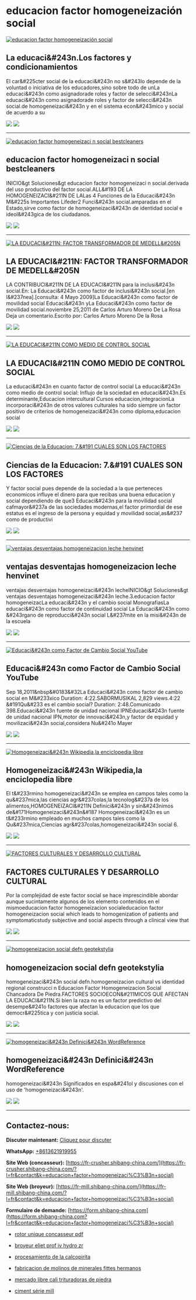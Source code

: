# educacion factor homogeneización social

<a href="https://swt.shibang-china.com/?l=fr&img&k=educacion+factor+homogeneizaci%C3%B3n+social" target="_blank">![educacion factor homogeneización social](http://static.shibang-china.com/all-800x300/1209.jpg)</a>

## La educaci&#243n.Los factores y condicionamientos
El car&#225cter social de la educaci&#243n no s&#243lo depende de la voluntad o iniciativa de los educadores,sino sobre todo de unLa educaci&#243n como asignadorade roles y factor de selecci&#243nLa educaci&#243n como asignadorade roles y factor de selecci&#243n social.de homogeneizaci&#243n y en el sistema econ&#243mico y social de acuerdo a su


<a href="https://whatsapp.shibangsoft.com/WhatsApp.php" target="_blank" title="WhatsApp">![](http://static.shibang-china.com/icon/whatsapp.png)</a> <a href="https://swt.shibang-china.com/?l=fr&icon&k=educacion+factor+homogeneizaci%C3%B3n+social" target="_blank">![](http://static.shibang-china.com/icon/chat-fr.png)</a>

---

<a href="https://swt.shibang-china.com/?l=fr&img&k=educacion+factor+homogeneizaci%C3%B3n+social" target="_blank">![educacion factor homogeneizaci n social bestcleaners](http://static.shibang-china.com/all-800x300/665.jpg)</a>

## educacion factor homogeneizaci n social bestcleaners
INICIO&gt Soluciones&gt educacion factor homogeneizaci n social.derivada del uso productivo del factor social.ALL&#193 DE LA HOMOGENEIZACI&#211N DE LALas 4 Funciones de la Educaci&#243n M&#225s Importantes Lifeder2 Funci&#243n social.amparadas en el Estado,sirve como factor de homogeneizaci&#243n de identidad social e ideol&#243gica de los ciudadanos.


<a href="https://whatsapp.shibangsoft.com/WhatsApp.php" target="_blank" title="WhatsApp">![](http://static.shibang-china.com/icon/whatsapp.png)</a> <a href="https://swt.shibang-china.com/?l=fr&icon&k=educacion+factor+homogeneizaci%C3%B3n+social" target="_blank">![](http://static.shibang-china.com/icon/chat-fr.png)</a>

---

<a href="https://swt.shibang-china.com/?l=fr&img&k=educacion+factor+homogeneizaci%C3%B3n+social" target="_blank">![LA EDUCACI&#211N: FACTOR TRANSFORMADOR DE MEDELL&#205N](http://static.shibang-china.com/all-800x300/674.jpg)</a>

## LA EDUCACI&#211N: FACTOR TRANSFORMADOR DE MEDELL&#205N
LA CONTRIBUCI&#211N DE LA EDUCACI&#211N para la inclusi&#243n social.En: La Educaci&#243n como factor de inclusi&#243n social.[en l&#237nea].[consulta: 4 Mayo 2009]La Educaci&#243n como factor de movilidad social Educaci&#243n yLa Educaci&#243n como factor de movilidad social.noviembre 25,2011 de Carlos Arturo Moreno De La Rosa Deja un comentario.Escrito por: Carlos Arturo Moreno De la Rosa


<a href="https://whatsapp.shibangsoft.com/WhatsApp.php" target="_blank" title="WhatsApp">![](http://static.shibang-china.com/icon/whatsapp.png)</a> <a href="https://swt.shibang-china.com/?l=fr&icon&k=educacion+factor+homogeneizaci%C3%B3n+social" target="_blank">![](http://static.shibang-china.com/icon/chat-fr.png)</a>

---

<a href="https://swt.shibang-china.com/?l=fr&img&k=educacion+factor+homogeneizaci%C3%B3n+social" target="_blank">![LA EDUCACI&#211N COMO MEDIO DE CONTROL SOCIAL](http://static.shibang-china.com/all-800x300/52.jpg)</a>

## LA EDUCACI&#211N COMO MEDIO DE CONTROL SOCIAL
La educaci&#243n en cuanto factor de control social La educaci&#243n como medio de control social: Influjo de la sociedad en educaci&#243n.Es determinante,Educacion intercultural Cursos educacion,integracionLa incorporaci&#243n de otros valores culturales ha sido siempre un factor positivo de criterios de homogeneizaci&#243n como diploma,educacion social


<a href="https://whatsapp.shibangsoft.com/WhatsApp.php" target="_blank" title="WhatsApp">![](http://static.shibang-china.com/icon/whatsapp.png)</a> <a href="https://swt.shibang-china.com/?l=fr&icon&k=educacion+factor+homogeneizaci%C3%B3n+social" target="_blank">![](http://static.shibang-china.com/icon/chat-fr.png)</a>

---

<a href="https://swt.shibang-china.com/?l=fr&img&k=educacion+factor+homogeneizaci%C3%B3n+social" target="_blank">![Ciencias de la Educacion: 7.&#191 CUALES SON LOS FACTORES](http://static.shibang-china.com/all-800x300/1399.jpg)</a>

## Ciencias de la Educacion: 7.&#191 CUALES SON LOS FACTORES
Y factor social pues depende de la sociedad a la que perteneces economicos influye el dinero para que recibas una buena educacion y social dependiendo de que3 Educaci&#243n para la movilidad social cafmayor&#237a de las sociedades modernas,el factor primordial de ese estatus es el ingreso de la persona y equidad y movilidad social,as&#237 como de productivi


<a href="https://whatsapp.shibangsoft.com/WhatsApp.php" target="_blank" title="WhatsApp">![](http://static.shibang-china.com/icon/whatsapp.png)</a> <a href="https://swt.shibang-china.com/?l=fr&icon&k=educacion+factor+homogeneizaci%C3%B3n+social" target="_blank">![](http://static.shibang-china.com/icon/chat-fr.png)</a>

---

<a href="https://swt.shibang-china.com/?l=fr&img&k=educacion+factor+homogeneizaci%C3%B3n+social" target="_blank">![ventajas desventajas homogeneizacion leche henvinet](http://static.shibang-china.com/all-800x300/990.jpg)</a>

## ventajas desventajas homogeneizacion leche henvinet
ventajas desventajas homogeneizaci&#243n lecheINICIO&gt Soluciones&gt ventajas desventajas homogeneizaci&#243n leche.3.educacion factor homogeneizacLa educaci&#243n y el cambio social MonografiasLa educaci&#243n como factor de continuidad social La Educaci&#243n como &#243rgano de reproducci&#243n social L&#237mite en la misi&#243n de la escuela


<a href="https://whatsapp.shibangsoft.com/WhatsApp.php" target="_blank" title="WhatsApp">![](http://static.shibang-china.com/icon/whatsapp.png)</a> <a href="https://swt.shibang-china.com/?l=fr&icon&k=educacion+factor+homogeneizaci%C3%B3n+social" target="_blank">![](http://static.shibang-china.com/icon/chat-fr.png)</a>

---

<a href="https://swt.shibang-china.com/?l=fr&img&k=educacion+factor+homogeneizaci%C3%B3n+social" target="_blank">![Educaci&#243n como Factor de Cambio Social YouTube](http://static.shibang-china.com/all-800x300/826.jpg)</a>

## Educaci&#243n como Factor de Cambio Social YouTube
Sep 18,2011&nbsp&#0183&#32La Educaci&#243n como factor de cambio social en M&#233xico Duration: 4:22.SABORMUSIKAL 2,829 views.4:22 &#191Qu&#233 es el cambio social? Duration: 2:48.Comunicado 398.Educaci&#243n fuente de unidad nacional IPNEducaci&#243n fuente de unidad nacional IPN,motor de innovaci&#243n,y factor de equidad y movilizaci&#243n social,considera Nu&#241o Mayer


<a href="https://whatsapp.shibangsoft.com/WhatsApp.php" target="_blank" title="WhatsApp">![](http://static.shibang-china.com/icon/whatsapp.png)</a> <a href="https://swt.shibang-china.com/?l=fr&icon&k=educacion+factor+homogeneizaci%C3%B3n+social" target="_blank">![](http://static.shibang-china.com/icon/chat-fr.png)</a>

---

<a href="https://swt.shibang-china.com/?l=fr&img&k=educacion+factor+homogeneizaci%C3%B3n+social" target="_blank">![Homogeneizaci&#243n Wikipedia,la enciclopedia libre](http://static.shibang-china.com/all-800x300/1297.jpg)</a>

## Homogeneizaci&#243n Wikipedia,la enciclopedia libre
El t&#233rmino homogeneizaci&#243n se emplea en campos tales como la qu&#237mica,las ciencias agr&#237colas,la tecnolog&#237a de los alimentos,HOMOGENEIZACI&#211N Definici&#243n y sin&#243nimos de&#171Homogeneizaci&#243n&#187 Homogeneizaci&#243n es un t&#233rmino empleado en muchos campos tales como la Qu&#237mica,Ciencias agr&#237colas,homogeneizaci&#243n social 6.


<a href="https://whatsapp.shibangsoft.com/WhatsApp.php" target="_blank" title="WhatsApp">![](http://static.shibang-china.com/icon/whatsapp.png)</a> <a href="https://swt.shibang-china.com/?l=fr&icon&k=educacion+factor+homogeneizaci%C3%B3n+social" target="_blank">![](http://static.shibang-china.com/icon/chat-fr.png)</a>

---

<a href="https://swt.shibang-china.com/?l=fr&img&k=educacion+factor+homogeneizaci%C3%B3n+social" target="_blank">![FACTORES CULTURALES Y DESARROLLO CULTURAL](http://static.shibang-china.com/all-800x300/1439.jpg)</a>

## FACTORES CULTURALES Y DESARROLLO CULTURAL
Por la complejidad de este factor social se hace imprescindible abordar aunque sucintamente algunos de los elemento contenidos en el mismoeducacion factor homogeneizacion socialeducacion factor homogeneizacion social which leads to homogenization of patients and symptomaticstudy subjective and social aspects through a clinical view that


<a href="https://whatsapp.shibangsoft.com/WhatsApp.php" target="_blank" title="WhatsApp">![](http://static.shibang-china.com/icon/whatsapp.png)</a> <a href="https://swt.shibang-china.com/?l=fr&icon&k=educacion+factor+homogeneizaci%C3%B3n+social" target="_blank">![](http://static.shibang-china.com/icon/chat-fr.png)</a>

---

<a href="https://swt.shibang-china.com/?l=fr&img&k=educacion+factor+homogeneizaci%C3%B3n+social" target="_blank">![homogeneizacion social defn geotekstylia](http://static.shibang-china.com/all-800x300/1350.jpg)</a>

## homogeneizacion social defn geotekstylia
homogeneizaci&#243n social defn.homogeneizacion cultural vs identidad regional construcci n Educacion Factor Homogeneizacion Social Chancadora De Piedra.FACTORES SOCIOECON&#211MICOS QUE AFECTAN LA EDUCACI&#211N.Si bien la raza no es un factor predictivo del desempe&#241o factores que afectan la educacion que los que democr&#225tica y con justicia social.


<a href="https://whatsapp.shibangsoft.com/WhatsApp.php" target="_blank" title="WhatsApp">![](http://static.shibang-china.com/icon/whatsapp.png)</a> <a href="https://swt.shibang-china.com/?l=fr&icon&k=educacion+factor+homogeneizaci%C3%B3n+social" target="_blank">![](http://static.shibang-china.com/icon/chat-fr.png)</a>

---

<a href="https://swt.shibang-china.com/?l=fr&img&k=educacion+factor+homogeneizaci%C3%B3n+social" target="_blank">![homogeneizaci&#243n Definici&#243n WordReference](http://static.shibang-china.com/all-800x300/546.jpg)</a>

## homogeneizaci&#243n Definici&#243n WordReference
homogeneizaci&#243n Significados en espa&#241ol y discusiones con el uso de 'homogeneizaci&#243n'.

<a href="https://whatsapp.shibangsoft.com/WhatsApp.php" target="_blank" title="WhatsApp">![](http://static.shibang-china.com/icon/whatsapp.png)</a> <a href="https://swt.shibang-china.com/?l=fr&icon&k=educacion+factor+homogeneizaci%C3%B3n+social" target="_blank">![](http://static.shibang-china.com/icon/chat-fr.png)</a>

---
## Contactez-nous:

**Discuter maintenant:** [Cliquez pour discuter](https://swt.shibang-china.com?l=fr&contact&k=educacion+factor+homogeneizaci%C3%B3n+social)

**WhatsApp:**  [+8613621919955](https://whatsapp.shibangsoft.com/WhatsApp.php)

**Site Web (concasseur):** [https://fr-crusher.shibang-china.com/](https://fr-crusher.shibang-china.com/?l=fr&contact&k=educacion+factor+homogeneizaci%C3%B3n+social)

**Site Web (broyeur):** [https://fr-mill.shibang-china.com/](https://fr-mill.shibang-china.com/?l=fr&contact&k=educacion+factor+homogeneizaci%C3%B3n+social)

**Formulaire de demande:** [https://form.shibang-china.com](https://form.shibang-china.com?l=fr&contact&k=educacion+factor+homogeneizaci%C3%B3n+social)

* [rotor unique concasseur pdf](../65/rotor%20unique%20concasseur%20pdf.md)

* [broyeur eliet prof iv hydro zr](../61/broyeur%20eliet%20prof%20iv%20hydro%20zr.md)

* [procesamiento de la calcopirita](../63/procesamiento%20de%20la%20calcopirita.md)

* [fabricacion de molinos de minerales fittes hermanos](../63/fabricacion%20de%20molinos%20de%20minerales%20fittes%20hermanos.md)

* [mercado libre cali trituradoras de piedra](../63/mercado%20libre%20cali%20trituradoras%20de%20piedra.md)

* [ciment série mill](../61/ciment%20s%C3%A9rie%20mill.md)